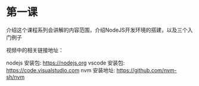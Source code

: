 # 第一课
介绍这个课程系列会讲解的内容范围，介绍NodeJS开发环境的搭建，以及三个入门例子

视频中的相关链接地址：

nodejs 安装包: https://nodejs.org
vscode 安装包: https://code.visualstudio.com
nvm 安装地址: https://github.com/nvm-sh/nvm